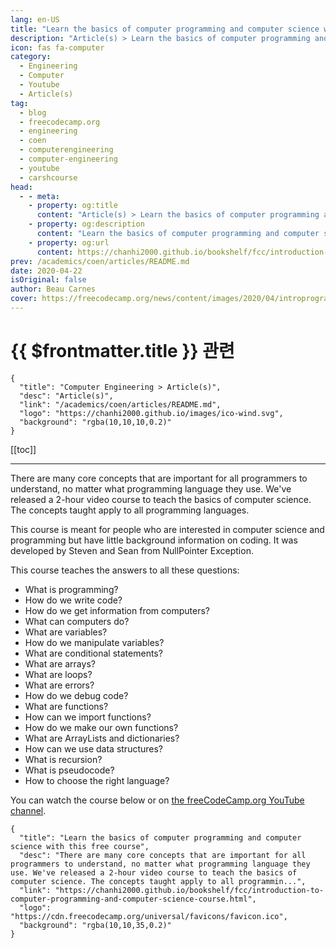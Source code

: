 ```yaml
---
lang: en-US
title: "Learn the basics of computer programming and computer science with this free course"
description: "Article(s) > Learn the basics of computer programming and computer science with this free course"
icon: fas fa-computer
category:
  - Engineering
  - Computer
  - Youtube
  - Article(s)
tag:
  - blog
  - freecodecamp.org
  - engineering
  - coen
  - computerengineering
  - computer-engineering
  - youtube
  - carshcourse
head:
  - - meta:
    - property: og:title
      content: "Article(s) > Learn the basics of computer programming and computer science with this free course"
    - property: og:description
      content: "Learn the basics of computer programming and computer science with this free course"
    - property: og:url
      content: https://chanhi2000.github.io/bookshelf/fcc/introduction-to-computer-programming-and-computer-science-course.html
prev: /academics/coen/articles/README.md
date: 2020-04-22
isOriginal: false
author: Beau Carnes
cover: https://freecodecamp.org/news/content/images/2020/04/introprogramming.png
---
```


# {{ $frontmatter.title }} 관련

```component VPCard
{
  "title": "Computer Engineering > Article(s)",
  "desc": "Article(s)",
  "link": "/academics/coen/articles/README.md",
  "logo": "https://chanhi2000.github.io/images/ico-wind.svg",
  "background": "rgba(10,10,10,0.2)"
}
```

[[toc]]

---

<SiteInfo
  name="Learn the basics of computer programming and computer science with this free course"
  desc="There are many core concepts that are important for all programmers to understand, no matter what programming language they use. We've released a 2-hour video course to teach the basics of computer science. The concepts taught apply to all programmin..."
  url="https://freecodecamp.org/news/introduction-to-computer-programming-and-computer-science-course"
  logo="https://cdn.freecodecamp.org/universal/favicons/favicon.ico"
  preview="https://freecodecamp.org/news/content/images/2020/04/introprogramming.png"/>

There are many core concepts that are important for all programmers to understand, no matter what programming language they use. We've released a 2-hour video course to teach the basics of computer science. The concepts taught apply to all programming languages.

This course is meant for people who are interested in computer science and programming but have little background information on coding. It was developed by Steven and Sean from NullPointer Exception.

This course teaches the answers to all these questions:

- What is programming?
- How do we write code?
- How do we get information from computers?
- What can computers do?
- What are variables?
- How do we manipulate variables?
- What are conditional statements?
- What are arrays?
- What are loops?
- What are errors?
- How do we debug code?
- What are functions?
- How can we import functions?
- How do we make our own functions?
- What are ArrayLists and dictionaries?
- How can we use data structures?
- What is recursion?
- What is pseudocode?
- How to choose the right language?

You can watch the course below or on [<VPIcon icon="fa-brands fa-youtube"/>the freeCodeCamp.org YouTube channel](https://youtu.be/zOjov-2OZ0E).

<VidStack src="youtube/zOjov-2OZ0E" />

<!-- TODO: add ARTICLE CARD -->
```component VPCard
{
  "title": "Learn the basics of computer programming and computer science with this free course",
  "desc": "There are many core concepts that are important for all programmers to understand, no matter what programming language they use. We've released a 2-hour video course to teach the basics of computer science. The concepts taught apply to all programmin...",
  "link": "https://chanhi2000.github.io/bookshelf/fcc/introduction-to-computer-programming-and-computer-science-course.html",
  "logo": "https://cdn.freecodecamp.org/universal/favicons/favicon.ico",
  "background": "rgba(10,10,35,0.2)"
}
```
